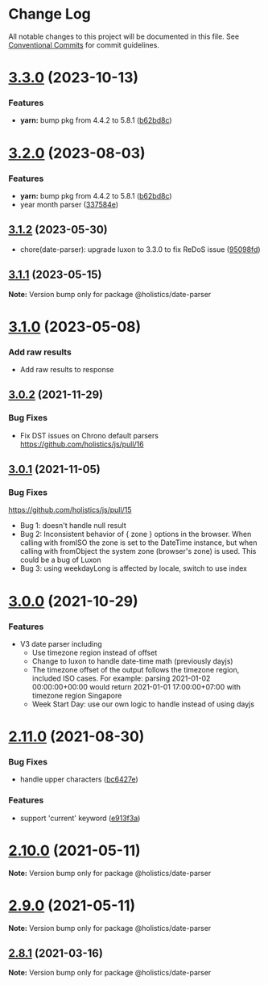 # Change Log

All notable changes to this project will be documented in this file.
See [Conventional Commits](https://conventionalcommits.org) for commit guidelines.

# [3.3.0](https://github.com/holistics/js/compare/@holistics/date-parser@3.1.2...@holistics/date-parser@3.3.0) (2023-10-13)


### Features

* **yarn:** bump pkg from 4.4.2 to 5.8.1 ([b62bd8c](https://github.com/holistics/js/commit/b62bd8cfbb1436c6bcaefbae5789cb7594f99e98))





# [3.2.0](https://github.com/holistics/js/compare/@holistics/date-parser@3.1.2...@holistics/date-parser@3.2.0) (2023-08-03)


### Features

* **yarn:** bump pkg from 4.4.2 to 5.8.1 ([b62bd8c](https://github.com/holistics/js/commit/b62bd8cfbb1436c6bcaefbae5789cb7594f99e98))
* year month parser ([337584e](https://github.com/holistics/js/commit/337584e2eadebf83d7096dc44e9e149f54ae9666))





## [3.1.2](https://github.com/holistics/js/compare/@holistics/date-parser@3.0.2...@holistics/date-parser@3.1.2) (2023-05-30)

* chore(date-parser): upgrade luxon to 3.3.0 to fix ReDoS issue ([95098fd](https://github.com/holistics/js/commit/95098fd50e73efdcf01a31ee1088ae0bdc135570))





## [3.1.1](https://github.com/holistics/js/compare/@holistics/date-parser@3.0.2...@holistics/date-parser@3.1.1) (2023-05-15)

**Note:** Version bump only for package @holistics/date-parser





# [3.1.0](https://github.com/holistics/js/compare/@holistics/date-parser@3.0.2...@holistics/date-parser@3.1.0) (2023-05-08)


### Add raw results

* Add raw results to response





## [3.0.2](https://github.com/holistics/js/compare/@holistics/date-parser@3.0.1...@holistics/date-parser@3.0.2) (2021-11-29)

### Bug Fixes
* Fix DST issues on Chrono default parsers https://github.com/holistics/js/pull/16


## [3.0.1](https://github.com/holistics/js/compare/@holistics/date-parser@3.0.0...@holistics/date-parser@3.0.1) (2021-11-05)

### Bug Fixes

https://github.com/holistics/js/pull/15
* Bug 1: doesn't handle null result
* Bug 2: Inconsistent behavior of { zone } options in the browser. When calling with fromISO the zone is set to the DateTime instance, but when calling with fromObject the system zone (browser's zone) is used. This could be a bug of Luxon
* Bug 3: using weekdayLong is affected by locale, switch to use index


# [3.0.0](https://github.com/holistics/js/compare/@holistics/date-parser@2.9.0...@holistics/date-parser@3.0.0) (2021-10-29)
### Features
* V3 date parser including
  * Use timezone region instead of offset
  * Change to luxon to handle date-time math (previously dayjs)
  * The timezone offset of the output follows the timezone region, included ISO cases. For example: parsing 2021-01-02 00:00:00+00:00 would return 2021-01-01 17:00:00+07:00 with timezone region Singapore
  * Week Start Day: use our own logic to handle instead of using dayjs

# [2.11.0](https://github.com/holistics/js/compare/@holistics/date-parser@2.9.0...@holistics/date-parser@2.11.0) (2021-08-30)


### Bug Fixes

* handle upper characters ([bc6427e](https://github.com/holistics/js/commit/bc6427e9836aa0b80b5b3a6b61b82debca52f0df))


### Features

* support 'current' keyword ([e913f3a](https://github.com/holistics/js/commit/e913f3a4d74ff0823969aaa58bdf3c082fb71427))





# [2.10.0](https://github.com/holistics/js/compare/@holistics/date-parser@2.9.0...@holistics/date-parser@2.10.0) (2021-05-11)

**Note:** Version bump only for package @holistics/date-parser





# [2.9.0](https://github.com/holistics/js/compare/@holistics/date-parser@2.8.1...@holistics/date-parser@2.9.0) (2021-05-11)

**Note:** Version bump only for package @holistics/date-parser





## [2.8.1](https://github.com/holistics/js/compare/@holistics/date-parser@2.8.0...@holistics/date-parser@2.8.1) (2021-03-16)

**Note:** Version bump only for package @holistics/date-parser
